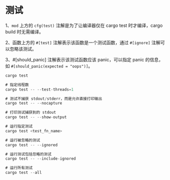 # 测试

1、`mod` 上方的 `cfg(test)` 注解是为了让编译器仅在 cargo test 时才编译，cargo build 时无需编译。

2、函数上方的 `#[test]` 注解表示该函数是一个测试函数，通过 `#[ignore]` 注解可以忽略该测试。

3、#[should_panic] 注解表示该测试函数应该 panic，可以指定 panic 的信息，如 `#[should_panic(expected = "oops")]`。

```rust
cargo test

# 指定线程数
cargo test -- --test-threads=1

# 测试不捕获 stdout/stderr，而是允许直接打印输出
cargo test -- --nocapture

# 打印测试捕获到的 stdout
cargo test -- --show-output

# 运行指定测试
cargo test <test_fn_name>

# 运行被忽略的测试
cargo test -- --ignored

# 运行测试包括忽略的测试
cargo test -- --include-ignored

# 运行所有测试
cargo test --all
```
